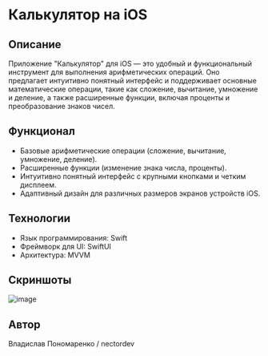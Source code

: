 # Калькулятор на iOS

## Описание

Приложение "Калькулятор" для iOS — это удобный и функциональный инструмент для выполнения арифметических операций. Оно предлагает интуитивно понятный интерфейс и поддерживает основные математические операции, такие как сложение, вычитание, умножение и деление, а также расширенные функции, включая проценты и преобразование знаков чисел.

## Функционал

- Базовые арифметические операции (сложение, вычитание, умножение, деление).
- Расширенные функции (изменение знака числа, проценты).
- Интуитивно понятный интерфейс с крупными кнопками и четким дисплеем.
- Адаптивный дизайн для различных размеров экранов устройств iOS.

## Технологии

- Язык программирования: Swift
- Фреймворк для UI: SwiftUI
- Архитектура: MVVM

## Скриншоты

![image](https://github.com/nectorprog/CalculatorIOS/assets/109895680/82627717-4cc1-43c6-9b94-7e010d9694e5)


## Автор

Владислав Пономаренко / nectordev
